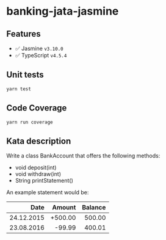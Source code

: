 # banking-jata-jasmine

## Features

* :white_check_mark: Jasmine `v3.10.0`
* :white_check_mark: TypeScript `v4.5.4`

## Unit tests

```bash
yarn test
```

## Code Coverage

```bash
yarn run coverage
```

## Kata description

Write a class BankAccount that offers the following methods:
* void deposit(int)
* void withdraw(int)
* String printStatement()

An example statement would be:

|       Date |  Amount | Balance |
|-----------:|--------:|--------:|
| 24.12.2015 | +500.00 |  500.00 |
| 23.08.2016 |  -99.99 |  400.01 |
